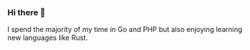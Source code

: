 ### Hi there 👋

I spend the majority of my time in Go and PHP but also enjoying learning new languages like Rust.
